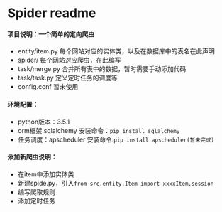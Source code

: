 # Spider readme

####  项目说明：一个简单的定向爬虫
* entity/item.py 每个网站对应的实体类，以及在数据库中的表名在此声明
* spider/ 每个网站对应爬虫，在此编写
* task/merge.py 合并所有表中的数据，暂时需要手动添加代码
* task/task.py 定义定时任务的调度等
* config.conf 暂未使用

#### 环境配置：
* python版本：3.5.1
* orm框架:sqlalchemy  安装命令：`pip install sqlalchemy`
* 任务调度：apscheduler 安装命令:`pip install apscheduler(暂未完成)`

#### 添加新爬虫说明：
* 在item中添加实体类
* 新建spide.py，引入`from src.entity.Item import xxxxItem,session`
* 编写爬取规则
* 添加定时任务
